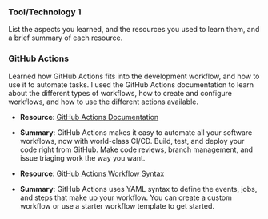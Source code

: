 ### Tool/Technology 1

List the aspects you learned, and the resources you used to learn them, and a brief summary of each resource.

### GitHub Actions

Learned how GitHub Actions fits into the development workflow, and how to use it to automate tasks. I used the GitHub Actions documentation to learn about the different types of workflows, how to create and configure workflows, and how to use the different actions available.

- **Resource**: [GitHub Actions Documentation](https://docs.github.com/en/actions)
- **Summary**: GitHub Actions makes it easy to automate all your software workflows, now with world-class CI/CD. Build, test, and deploy your code right from GitHub. Make code reviews, branch management, and issue triaging work the way you want.

- **Resource**: [GitHub Actions Workflow Syntax](https://docs.github.com/en/actions/using-workflows/workflow-syntax-for-github-actions)
- **Summary**: GitHub Actions uses YAML syntax to define the events, jobs, and steps that make up your workflow. You can create a custom workflow or use a starter workflow template to get started.
